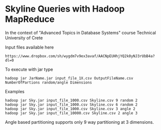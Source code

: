 # Skyline Queries with Hadoop MapReduce
In the context of "Advanced Topics in Database Systems" course
Technical University of Crete

Input files available here 
```
https://www.dropbox.com/sh/wygdm7v9ex3avaf/AACNpEUHhjYQ2k0yNJ3rUbB4a?dl=0
```

To execute with jar type
```
hadoop jar JarName.jar input_file_1X.csv OutputFileName.csv NumberOfPartions random/angle Dimensions
```

Examples
```
hadoop jar Sky.jar input_file_1000.csv Skyline.csv 9 random 2
hadoop jar Sky.jar input_file_1000.csv Skyline.csv 6 random 2
hadoop jar Sky.jar input_file_1000.csv Skyline.csv 3 angle 2
hadoop jar Sky.jar input_file_10000.csv Skyline.csv 2 angle 3
```

Angle based partitioning supports only 9 way partitioning at 3 dimensions.
